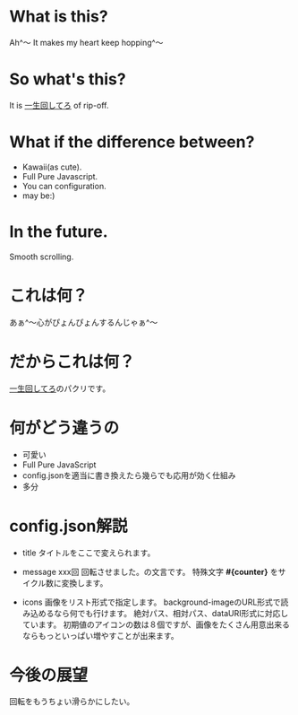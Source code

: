 # What is this?

Ah^～ It makes my heart keep hopping^～

# So what's this?

It is [一生回してろ](http://vaaaaanquish.jp/pdca/) of rip-off.


# What if the difference between?

- Kawaii(as cute).
- Full Pure Javascript.
- You can configuration.
- may be:)

# In the future.

Smooth scrolling.

# これは何？

あぁ^～心がぴょんぴょんするんじゃぁ^～

# だからこれは何？

[一生回してろ](http://vaaaaanquish.jp/pdca/)のパクリです。

# 何がどう違うの

- 可愛い
- Full Pure JavaScript
- config.jsonを適当に書き換えたら幾らでも応用が効く仕組み
- 多分

# config.json解説

- title
タイトルをここで変えられます。

- message
xxx回 回転させました。の文言です。
特殊文字 **#{counter}** をサイクル数に変換します。

- icons
画像をリスト形式で指定します。
background-imageのURL形式で読み込めるなら何でも行けます。
絶対パス、相対パス、dataURI形式に対応しています。
初期値のアイコンの数は８個ですが、画像をたくさん用意出来るならもっといっぱい増やすことが出来ます。


# 今後の展望

回転をもうちょい滑らかにしたい。

